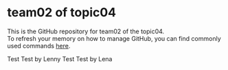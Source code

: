 # team02 of topic04 
 This is the GitHub repository for team02 of the topic04.  
 To refresh your memory on how to manage GitHub, you can find commonly used commands [here](https://github.com/joshnh/Git-Commands). 
 
 Test Test by Lenny
 Test Test by Lena 
 
